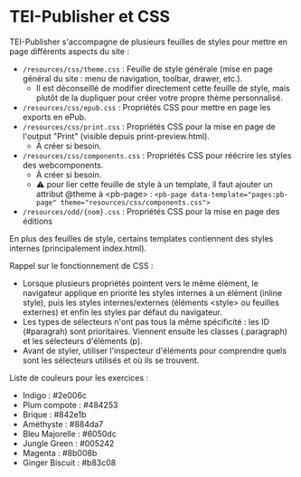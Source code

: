 # TEI-Publisher et CSS

TEI-Publisher s'accompagne de plusieurs feuilles de styles pour mettre en page différents aspects du site :

- ```/resources/css/theme.css``` : Feuille de style générale (mise en page général du site : menu de navigation, toolbar, drawer, etc.).
    - Il est déconseillé de modifier directement cette feuille de style, mais plutôt de la dupliquer pour créer votre propre thème personnalisé.
- ```/resources/css/epub.css``` : Propriétés CSS pour mettre en page les exports en ePub.
- ```/resources/css/print.css``` : Propriétés CSS pour la mise en page de l'output "Print" (visible depuis print-preview.html).
    - À créer si besoin.
- ```/resources/css/components.css``` : Propriétés CSS pour réécrire les styles des webcomponents.
    - À créer si besoin.
    - :warning: pour lier cette feuille de style à un template, il faut ajouter un attribut @theme à &lt;pb-page&gt; :
    ```<pb-page data-template="pages:pb-page" theme="resources/css/components.css">```
- ```/resources/odd/{nom}.css``` : Propriétés CSS pour la mise en page des éditions

En plus des feuilles de style, certains templates contiennent des styles internes (principalement index.html).

Rappel sur le fonctionnement de CSS :

- Lorsque plusieurs propriétés pointent vers le même élément, le navigateur applique en priorité les styles internes à un élément (inline style), puis les styles internes/externes (éléments &lt;style&gt; ou feuilles externes) et enfin les styles par défaut du navigateur.
- Les types de sélecteurs n'ont pas tous la même spécificité : les ID (#paragrah) sont prioritaires. Viennent ensuite les classes (.paragraph) et les sélecteurs d'éléments (p).
- Avant de styler, utiliser l'inspecteur d'éléments pour comprendre quels sont les sélecteurs utilisés et où ils se trouvent.

Liste de couleurs pour les exercices :

- Indigo : #2e006c
- Plum compote : #484253
- Brique : #842e1b
- Améthyste : #884da7
- Bleu Majorelle : #6050dc
- Jungle Green : #005242
- Magenta : #8b008b
- Ginger Biscuit : #b83c08
